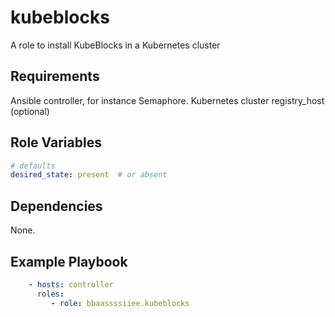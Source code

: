 kubeblocks
==========

A role to install KubeBlocks in a Kubernetes cluster

Requirements
------------

Ansible controller, for instance Semaphore.
Kubernetes cluster
registry_host (optional)

Role Variables
--------------

```yml
# defaults
desired_state: present  # or absent
```

Dependencies
------------
None.

Example Playbook
----------------


```yaml
    - hosts: controller
      roles:
         - role: bbaassssiiee.kubeblocks
```
